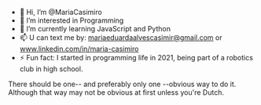 - 👋 Hi, I’m @MariaCasimiro
- 👀 I’m interested in Programming
- 🌱 I’m currently learning JavaScript and Python
- 📫 U can text me by: mariaeduardaalvescasimir@gmail.com or www.linkedin.com/in/maria-casimiro
- ⚡ Fun fact: I started in programming life in 2021, being part of a robotics club in high school.

There should be one-- and preferably only one --obvious way to do it.
Although that way may not be obvious at first unless you're Dutch.
